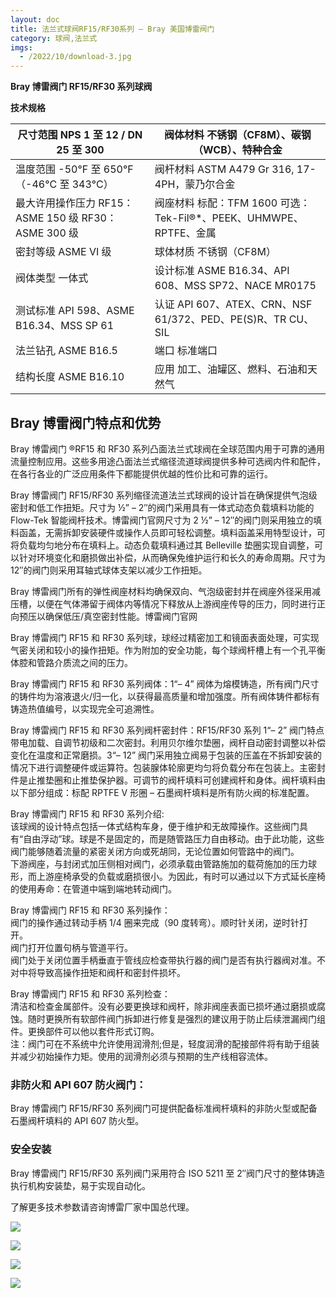 ```yaml
---
layout: doc
title: 法兰式球阀RF15/RF30系列 – Bray 美国博雷阀门
category: 球阀,法兰式
imgs:
  - /2022/10/download-3.jpg
---
```


**Bray 博雷阀门 RF15/RF30 系列球阀**

**技术规格**

| 尺寸范围 NPS 1 至 12 / DN 25 至 300                  | 阀体材料 不锈钢（CF8M）、碳钢（WCB）、特种合金                      |
| ---------------------------------------------------- | ------------------------------------------------------------------- |
| 温度范围 \-50°F 至 650°F（-46°C 至 343°C）           | 阀杆材料 ASTM A479 Gr 316, 17-4PH，蒙乃尔合金 ​​​​​​​               |
| 最大许用操作压力 RF15：ASME 150 级 RF30：ASME 300 级 | 阀座材料 标配：TFM 1600 可选：Tek-Fil®\*、PEEK、UHMWPE、RPTFE、金属 |
| 密封等级 ASME VI 级                                  | 球体材质 不锈钢（CF8M）                                             |
| 阀体类型 一体式                                      | 设计标准 ASME B16.34、API 608、MSS SP72、NACE MR0175                |
| 测试标准 API 598、ASME B16.34、MSS SP 61             | 认证 API 607、ATEX、CRN、NSF 61/372、PED、PE(S)R、TR CU、SIL        |
| 法兰钻孔 ASME B16.5                                  | 端口 标准端口                                                       |
| 结构长度 ASME B16.10                                 | 应用 加工、油罐区、燃料、石油和天然气                               |

## Bray 博雷阀门特点和优势

Bray 博雷阀门 ®RF15 和 RF30 系列凸面法兰式球阀在全球范围内用于可靠的通用流量控制应用。这些多用途凸面法兰式缩径流道球阀提供多种可选阀内件和配件，在各行各业的广泛应用条件下都能提供优越的性价比和可靠的运行。

Bray 博雷阀门 RF15/RF30 系列缩径流道法兰式球阀的设计旨在确保提供气泡级密封和低工作扭矩。尺寸为 ½” – 2″的阀门采用具有一体式动态负载填料功能的 Flow-Tek 智能阀杆技术。博雷阀门官网尺寸为 2 ½” – 12″的阀门则采用独立的填料函盖，无需拆卸安装硬件或操作人员即可轻松调整。填料函盖采用特型设计，可将负载均匀地分布在填料上。动态负载填料通过其 Belleville 垫圈实现自调整，可以针对环境变化和磨损做出补偿，从而确保免维护运行和长久的寿命周期。尺寸为 12″的阀门则采用耳轴式球体支架以减少工作扭矩。

Bray 博雷阀门所有的弹性阀座材料均确保双向、气泡级密封并在阀座外径采用减压槽，以便在气体滞留于阀体内等情况下释放从上游阀座传导的压力，同时进行正向预压以确保低压/真空密封性能。博雷阀门官网

Bray 博雷阀门 RF15 和 RF30 系列球，球经过精密加工和镜面表面处理，可实现气密关闭和较小的操作扭矩。作为附加的安全功能，每个球阀杆槽上有一个孔平衡体腔和管路介质流之间的压力。

Bray 博雷阀门 RF15 和 RF30 系列阀体：1“– 4” 阀体为熔模铸造，所有阀门尺寸的铸件均为溶液退火/归一化，以获得最高质量和增加强度。所有阀体铸件都标有铸造热值编号，以实现完全可追溯性。

Bray 博雷阀门 RF15 和 RF30 系列阀杆密封件：RF15/RF30 系列 1“– 2” 阀门特点带电加载、自调节初级和二次密封。利用贝尔维尔垫圈，阀杆自动密封调整以补偿变化在温度和正常磨损。3“– 12” 阀门采用独立阀易于包装的压盖在不拆卸安装的情况下进行调整硬件或运算符。包装腺体轮廓更均匀将负载分布在包装上。主密封件是止推垫圈和止推垫保护器。可调节的阀杆填料可创建阀杆和身体。阀杆填料由以下部分组成：标配 RPTFE V 形圈 – 石墨阀杆填料是所有防火阀的标准配置。

Bray 博雷阀门 RF15 和 RF30 系列介绍:  
该球阀的设计特点包括一体式结构车身，便于维护和无故障操作。这些阀门具有“自由浮动”球。球是不是固定的，而是随管路压力自由移动。由于此功能，这些阀门能够随着流量的紧密关闭方向或死胡同，无论位置如何管路中的阀门。  
下游阀座，与封闭式加压侧相对阀门，必须承载由管路施加的载荷施加的压力球形，而上游座椅承受的负载或磨损很小。为因此，有时可以通过以下方式延长座椅的使用寿命：在管道中端到端地转动阀门。

Bray 博雷阀门 RF15 和 RF30 系列操作：  
阀门的操作通过转动手柄 1/4 圈来完成（90 度转弯）。顺时针关闭，逆时针打开。  
阀门打开位置句柄与管道平行。  
阀门处于关闭位置手柄垂直于管线应检查带执行器的阀门是否有执行器阀对准。不对中将导致高操作扭矩和阀杆和密封件损坏。

Bray 博雷阀门 RF15 和 RF30 系列检查：  
清洁和检查金属部件。没有必要更换球和阀杆，除非阀座表面已损坏通过磨损或腐蚀。随时更换所有软部件阀门拆卸进行修复是强烈的建议用于防止后续泄漏阀门组件。更换部件可以他以套件形式订购。  
注：阀门可在不系统中允许使用润滑剂;但是，轻度润滑的配接部件将有助于组装并减少初始操作力矩。使用的润滑剂必须与预期的生产线相容流体。

### 非防火和 API 607 防火阀门：

Bray 博雷阀门 RF15/RF30 系列阀门可提供配备标准阀杆填料的非防火型或配备石墨阀杆填料的 API 607 防火型。

### 安全安装

Bray 博雷阀门 RF15/RF30 系列阀门采用符合 ISO 5211 至 2″阀门尺寸的整体铸造执行机构安装垫，易于实现自动化。

了解更多技术参数请咨询博雷厂家中国总代理。

![](/2022/10/%E6%88%AA%E5%B1%8F2022-10-18-%E4%B8%8B%E5%8D%884.25.50-1024x580.png)

![](/2022/10/%E6%88%AA%E5%B1%8F2022-10-18-%E4%B8%8B%E5%8D%884.26.07-1024x609.png)

![](/2022/10/%E6%88%AA%E5%B1%8F2022-10-18-%E4%B8%8B%E5%8D%884.26.24-1024x647.png)

![](/2022/10/%E6%88%AA%E5%B1%8F2022-10-18-%E4%B8%8B%E5%8D%884.26.35-1024x571.png)
